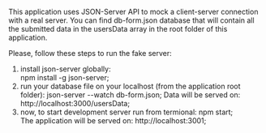 This application uses JSON-Server API to mock a client-server connection with a real server.
 You can find db-form.json database that will contain all the submitted data in the usersData array in the root folder of this application. 

Please, follow these steps to run the fake server:
1. install json-server globally:  
    npm install -g json-server;
2. run your database file on your localhost (from the application root folder):
    json-server --watch db-form.json; 
    Data will be served on: http://localhost:3000/usersData;
3. now, to start development server run from termional: 
    npm start;   
    The application will be served on: http://localhost:3001;

